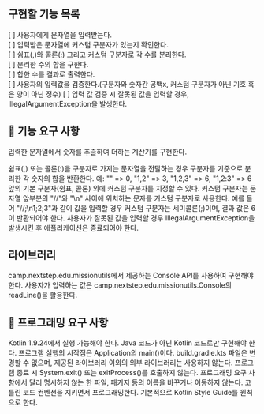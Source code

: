 ## 구현할 기능 목록
[ ] 사용자에게 문자열을 입력받는다.  
[ ] 입력받은 문자열에 커스텀 구분자가 있는지 확인한다.  
[ ] 쉼표(,)와 콜론(:) 그리고 커스텀 구분자로 각 수를 분리한다.  
[ ] 분리한 수의 합을 구한다.  
[ ] 합한 수를 결과로 출력한다.    
[ ] 사용자의 입력값을 검증한다.(구분자와 숫자간 공백x, 커스텀 구분자가 아닌 기호 혹은 양이 아닌 정수)
[ ] 입력 값 검증 시 잘못된 값을 입력할 경우, IllegalArgumentException을 발생한다.

## 🚀 기능 요구 사항
입력한 문자열에서 숫자를 추출하여 더하는 계산기를 구현한다.

쉼표(,) 또는 콜론(:)을 구분자로 가지는 문자열을 전달하는 경우 구분자를 기준으로 분리한 각 숫자의 합을 반환한다.
예: "" => 0, "1,2" => 3, "1,2,3" => 6, "1,2:3" => 6
앞의 기본 구분자(쉼표, 콜론) 외에 커스텀 구분자를 지정할 수 있다. 커스텀 구분자는 문자열 앞부분의 "//"와 "\n" 사이에 위치하는 문자를 커스텀 구분자로 사용한다.
예를 들어 "//;\n1;2;3"과 같이 값을 입력할 경우 커스텀 구분자는 세미콜론(;)이며, 결과 값은 6이 반환되어야 한다.
사용자가 잘못된 값을 입력할 경우 IllegalArgumentException을 발생시킨 후 애플리케이션은 종료되어야 한다.

## 라이브러리
camp.nextstep.edu.missionutils에서 제공하는 Console API를 사용하여 구현해야 한다.
사용자가 입력하는 값은 camp.nextstep.edu.missionutils.Console의 readLine()을 활용한다.

## 🎯 프로그래밍 요구 사항
Kotlin 1.9.24에서 실행 가능해야 한다.
Java 코드가 아닌 Kotlin 코드로만 구현해야 한다.
프로그램 실행의 시작점은 Application의 main()이다.
build.gradle.kts 파일은 변경할 수 없으며, 제공된 라이브러리 이외의 외부 라이브러리는 사용하지 않는다.
프로그램 종료 시 System.exit() 또는 exitProcess()를 호출하지 않는다.
프로그래밍 요구 사항에서 달리 명시하지 않는 한 파일, 패키지 등의 이름을 바꾸거나 이동하지 않는다.
코틀린 코드 컨벤션을 지키면서 프로그래밍한다.
기본적으로 Kotlin Style Guide를 원칙으로 한다.
